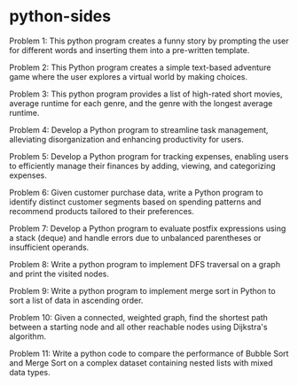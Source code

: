 # python-sides

Problem 1: This python program creates a funny story by prompting the user for different words and inserting them into a pre-written template.

Problem 2: This Python program creates a simple text-based adventure game where the user explores a virtual world by making choices.

Problem 3: This python program provides a list of high-rated short movies, average runtime for each genre, and the genre with the longest average runtime.

Problem 4: Develop a Python program to streamline task management, alleviating disorganization and enhancing productivity for users.

Problem 5: Develop a Python program for tracking expenses, enabling users to efficiently manage their finances by adding, viewing, and categorizing expenses.

Problem 6: Given customer purchase data, write a Python program to identify distinct customer segments based on spending patterns and recommend products tailored to their preferences.

Problem 7: Develop a Python program to evaluate postfix expressions using a stack (deque) and handle errors due to unbalanced parentheses or insufficient operands.

Problem 8: Write a python program to implement DFS traversal on a graph and print the visited nodes.

Problem 9: Write a python program to implement merge sort in Python to sort a list of data in ascending order.

Problem 10: Given a connected, weighted graph, find the shortest path between a starting node and all other reachable nodes using Dijkstra's algorithm.

Problem 11: Write a python code to compare the performance of Bubble Sort and Merge Sort on a complex dataset containing nested lists with mixed data types. 
